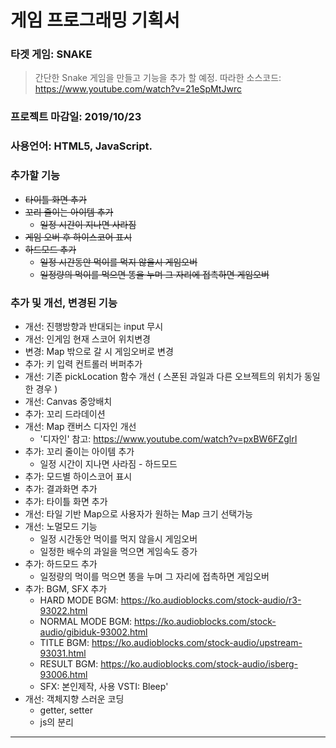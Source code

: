 # __게임 프로그래밍 기획서__


### __타겟 게임__: SNAKE
> 간단한 Snake 게임을 만들고 기능을 추가 할 예정.
> 따라한 소스코드: https://www.youtube.com/watch?v=21eSpMtJwrc

### __프로젝트 마감일__: 2019/10/23

### __사용언어__: HTML5, JavaScript.

### __추가할 기능__
  * ~~타이틀 화면 추가~~
  * ~~꼬리 줄이는 아이템 추가~~
    * ~~일정 시간이 지나면 사라짐~~
  * ~~게임 오버 후 하이스코어 표시~~
  * ~~하드모드 추가~~
    * ~~일정 시간동안 먹이를 먹지 않을시 게임오버~~
    * ~~일정량의 먹이를 먹으면 똥을 누며 그 자리에 접촉하면 게임오버~~

### __추가 및 개선, 변경된 기능__
  * 개선: 진행방향과 반대되는 input 무시
  * 개선: 인게임 현재 스코어 위치변경
  * 변경: Map 밖으로 갈 시 게임오버로 변경
  * 추가: 키 입력 컨트롤러 버퍼추가
  * 개선: 기존 pickLocation 함수 개선 ( 스폰된 과일과 다른 오브젝트의 위치가 동일한 경우 )
  * 개선: Canvas 중앙배치
  * 추가: 꼬리 드라데이션
  * 개선: Map 캔버스 디자인 개선
    * '디자인' 참고: https://www.youtube.com/watch?v=pxBW6FZglrI
  * 추가: 꼬리 줄이는 아이템 추가
    * 일정 시간이 지나면 사라짐 - 하드모드
  * 추가: 모드별 하이스코어 표시
  * 추가: 결과화면 추가
  * 추가: 타이틀 화면 추가
  * 개선: 타일 기반 Map으로 사용자가 원하는 Map 크기 선택가능
  * 개선: 노멀모드 기능
    * 일정 시간동안 먹이를 먹지 않을시 게임오버
    * 일정한 배수의 과일을 먹으면 게임속도 증가
  * 추가: 하드모드 추가
    * 일정량의 먹이를 먹으면 똥을 누며 그 자리에 접촉하면 게임오버
  * 추가: BGM, SFX 추가
    * HARD MODE BGM: https://ko.audioblocks.com/stock-audio/r3-93022.html
    * NORMAL MODE BGM: https://ko.audioblocks.com/stock-audio/gibiduk-93002.html
    * TITLE BGM: https://ko.audioblocks.com/stock-audio/upstream-93031.html
    * RESULT BGM: https://ko.audioblocks.com/stock-audio/isberg-93006.html 
    * SFX: 본인제작, 사용 VSTI: Bleep'
  * 개선: 객체지향 스러운 코딩
    * getter, setter
    * js의 분리

  
-----------------

